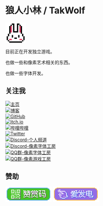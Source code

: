 # 狼人小林 / TakWolf

![Logo](images/rabbit@4x.png)

目前正在开发独立游戏。

也做一些和像素艺术相关的东西。

也做一些字体开发。

## 关注我

[![主页](https://img.shields.io/badge/Home-takwolf.com-orange?logo=homepage&logoColor=white&style=for-the-badge)](https://takwolf.com)
<br>
[![博客](https://img.shields.io/badge/Blog-blog.takwolf.com-orange?logo=homepage&logoColor=white&style=for-the-badge)](https://blog.takwolf.com)
<br>
[![GitHub](https://img.shields.io/badge/GitHub-TakWolf-1F2328?logo=github&logoColor=white&style=for-the-badge)](https://github.com/TakWolf)
<br>
[![itch.io](https://img.shields.io/badge/itch.io-takwolf-FF2449?logo=itch.io&logoColor=white&style=for-the-badge)](https://takwolf.itch.io)
<br>
[![哔哩哔哩](https://img.shields.io/badge/bilibili-狼人小林-FF6699?logo=bilibili&logoColor=white&style=for-the-badge)](https://space.bilibili.com/445245)
<br>
[![Twitter](https://img.shields.io/badge/Twitter-takgdx-00ACEE?logo=x&logoColor=white&style=for-the-badge)](https://twitter.com/takgdx)
<br>
[![Discord-个人频道](https://img.shields.io/badge/Discord-狼人小林的地盘-4E5AF0?logo=discord&logoColor=white&style=for-the-badge)](https://discord.gg/9HY9WD4TRe)
<br>
[![Discord-像素字体工房](https://img.shields.io/badge/Discord-像素字体工房-4E5AF0?logo=discord&logoColor=white&style=for-the-badge)](https://discord.gg/3GKtPKtjdU)
<br>
[![QQ群-像素字体工房](https://img.shields.io/badge/QQ群-像素字体工房-brightgreen?logo=qq&logoColor=white&style=for-the-badge)](https://qm.qq.com/q/jPk8sSitUI)
<br>
[![QQ群-像素游戏工房](https://img.shields.io/badge/QQ群-像素游戏工房-brightgreen?logo=qq&logoColor=white&style=for-the-badge)](https://qm.qq.com/q/axD6RJgbw4)

## 赞助

[![赞赏码](images/badge-payqr@2x.png)](payment-qr-codes.md)
[![爱发电](images/badge-afdian@2x.png)](https://afdian.com/a/takwolf)
